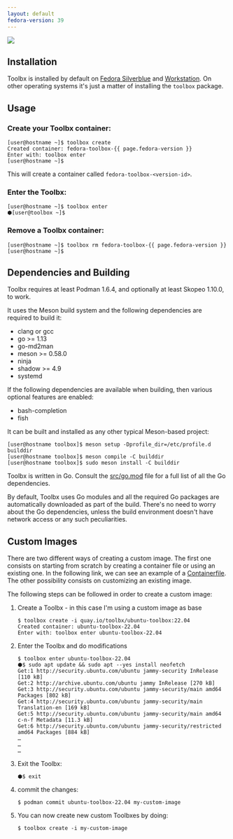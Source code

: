 ```yaml
---
layout: default
fedora-version: 39
---
```


<picture class="full">
    <source srcset="../assets/install-dark.png" media="(prefers-color-scheme: dark)">
    <img src="../assets/install.png">
</picture>

## Installation

Toolbx is installed by default on [Fedora Silverblue](https://fedoraproject.org/silverblue/) and [Workstation](https://fedoraproject.org/workstation/). On other operating systems it's just a matter of installing the `toolbox` package.

## Usage

### Create your Toolbx container:
```console
[user@hostname ~]$ toolbox create
Created container: fedora-toolbox-{{ page.fedora-version }}
Enter with: toolbox enter
[user@hostname ~]$
```
This will create a container called `fedora-toolbox-<version-id>`.

### Enter the Toolbx:
```console
[user@hostname ~]$ toolbox enter
⬢[user@toolbox ~]$
```

### Remove a Toolbx container:
```console
[user@hostname ~]$ toolbox rm fedora-toolbox-{{ page.fedora-version }}
[user@hostname ~]$
```

## Dependencies and Building

Toolbx requires at least Podman 1.6.4, and optionally at least Skopeo 1.10.0, to work.

It uses the Meson build system and the following dependencies are required to build it:
- clang or gcc
- go >= 1.13
- go-md2man
- meson >= 0.58.0
- ninja
- shadow >= 4.9
- systemd

If the following dependencies are available when building, then various optional features are enabled:
- bash-completion
- fish

It can be built and installed as any other typical Meson-based project:
```console
[user@hostname toolbox]$ meson setup -Dprofile_dir=/etc/profile.d builddir
[user@hostname toolbox]$ meson compile -C builddir
[user@hostname toolbox]$ sudo meson install -C builddir
```

Toolbx is written in Go. Consult the [src/go.mod](https://github.com/containers/toolbox/blob/main/src/go.mod) file for a full list of all the Go dependencies.

By default, Toolbx uses Go modules and all the required Go packages are automatically downloaded as part of the build. There's no need to worry about the Go dependencies, unless the build environment doesn't have network access or any such peculiarities.

## Custom Images
There are two different ways of creating a custom image. The first one consists on starting from scratch by creating a container file or using an existing one. In the following link, we can see an example of a [Containerfile](/example-container-file). The other possibility consists on customizing an existing image.

The following steps can be followed in order to create a custom image:

1. Create a Toolbx - in this case I'm using a custom image as base

   ```console
   $ toolbox create -i quay.io/toolbx/ubuntu-toolbox:22.04
   Created container: ubuntu-toolbox-22.04
   Enter with: toolbox enter ubuntu-toolbox-22.04
   ```

2. Enter the Toolbx and do modifications

   ```console
   $ toolbox enter ubuntu-toolbox-22.04
   ⬢$ sudo apt update && sudo apt --yes install neofetch
   Get:1 http://security.ubuntu.com/ubuntu jammy-security InRelease [110 kB]
   Get:2 http://archive.ubuntu.com/ubuntu jammy InRelease [270 kB]
   Get:3 http://security.ubuntu.com/ubuntu jammy-security/main amd64 Packages [802 kB]
   Get:4 http://security.ubuntu.com/ubuntu jammy-security/main Translation-en [169 kB]
   Get:5 http://security.ubuntu.com/ubuntu jammy-security/main amd64 c-n-f Metadata [11.3 kB]
   Get:6 http://security.ubuntu.com/ubuntu jammy-security/restricted amd64 Packages [884 kB]
   …
   …
   …
   ```

3. Exit the Toolbx:

   ```console
   ⬢$ exit
   ```

4. commit the changes:

   ```console
   $ podman commit ubuntu-toolbox-22.04 my-custom-image
   ```

5. You can now create new custom Toolbxes by doing:

   ```console
   $ toolbox create -i my-custom-image
   ```
